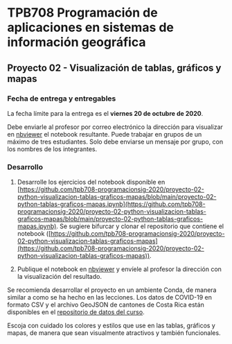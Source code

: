 # TPB708 Programación de aplicaciones en sistemas de información geográfica
## Proyecto 02 - Visualización de tablas, gráficos y mapas

### Fecha de entrega y entregables
La fecha límite para la entrega es el **viernes 20 de octubre de 2020**.

Debe enviarle al profesor por correo electrónico la dirección para visualizar en [nbviewer](https://nbviewer.jupyter.org/) el notebook resultante. Puede trabajar en grupos de un máximo de tres estudiantes. Solo debe enviarse un mensaje por grupo, con los nombres de los integrantes.

### Desarrollo
1. Desarrolle los ejercicios del notebook disponible en [https://github.com/tpb708-programacionsig-2020/proyecto-02-python-visualizacion-tablas-graficos-mapas/blob/main/proyecto-02-python-tablas-graficos-mapas.ipynb](https://github.com/tpb708-programacionsig-2020/proyecto-02-python-visualizacion-tablas-graficos-mapas/blob/main/proyecto-02-python-tablas-graficos-mapas.ipynb). Se sugiere bifurcar y clonar el repositorio que contiene el notebook ([https://github.com/tpb708-programacionsig-2020/proyecto-02-python-visualizacion-tablas-graficos-mapas](https://github.com/tpb708-programacionsig-2020/proyecto-02-python-visualizacion-tablas-graficos-mapas)).

2. Publique el notebook en [nbviewer](https://nbviewer.jupyter.org/) y envíele al profesor la dirección con la visualización del resultado.

Se recomienda desarrollar el proyecto en un ambiente Conda, de manera similar a como se ha hecho en las lecciones. Los datos de COVID-19 en formato CSV y el archivo GeoJSON de cantones de Costa Rica están disponibles en el [repositorio de datos del curso](https://github.com/tpb708-programacionsig-2020/datos/tree/main/covid19/ministerio-salud).

Escoja con cuidado los colores y estilos que use en las tablas, gráficos y mapas, de manera que sean visualmente atractivos y también funcionales.
